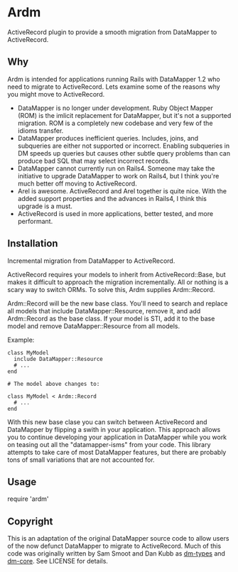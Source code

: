# Ardm

ActiveRecord plugin to provide a smooth migration from DataMapper to ActiveRecord.

## Why

Ardm is intended for applications running Rails with DataMapper 1.2 who need
to migrate to ActiveRecord. Lets examine some of the reasons why you might
move to ActiveRecord.

* DataMapper is no longer under development. Ruby Object Mapper (ROM) is the
  imlicit replacement for DataMapper, but it's not a supported migration. ROM
  is a completely new codebase and very few of the idioms transfer.
* DataMapper produces inefficient queries. Includes, joins, and subqueries are
  either not supported or incorrect. Enabling subqueries in DM speeds up queries
  but causes other subtle query problems than can produce bad SQL that may
  select incorrect records.
* DataMapper cannot currently run on Rails4. Someone may take the initiative to
  upgrade DataMapper to work on Rails4, but I think you're much better off
  moving to ActiveRecord.
* Arel is awesome. ActiveRecord and Arel together is quite nice. With the added
  support properties and the advances in Rails4, I think this upgrade is a must.
* ActiveRecord is used in more applications, better tested, and more performant.

## Installation

Incremental migration from DataMapper to ActiveRecord.

ActiveRecord requires your models to inherit from ActiveRecord::Base, but makes
it difficult to approach the migration incrementally. All or nothing is a scary
way to switch ORMs. To solve this, Ardm supplies Ardm::Record.

Ardm::Record will be the new base class. You'll need to search and replace
all models that include DataMapper::Resource, remove it, and add Ardm::Record
as the base class. If your model is STI, add it to the base model and remove
DataMapper::Resource from all models.

Example:

    class MyModel
      include DataMapper::Resource
      # ...
    end

    # The model above changes to:

    class MyModel < Ardm::Record
      # ...
    end

With this new base clase you can switch between ActiveRecord and DataMapper
by flipping a swith in your application. This approach allows you to continue
developing your application in DataMapper while you work on teasing out all
the "datamapper-isms" from your code. This library attempts to take care of
most DataMapper features, but there are probably tons of small variations
that are not accounted for.

## Usage

  require 'ardm'



## Copyright

This is an adaptation of the original DataMapper source code to allow
users of the now defunct DataMapper to migrate to ActiveRecord.
Much of this code was originally written by Sam Smoot and Dan Kubb as
[dm-types](https://github.com/datamapper/dm-types) and
[dm-core](https://github.com/datamapper/dm-core). See LICENSE for details.
